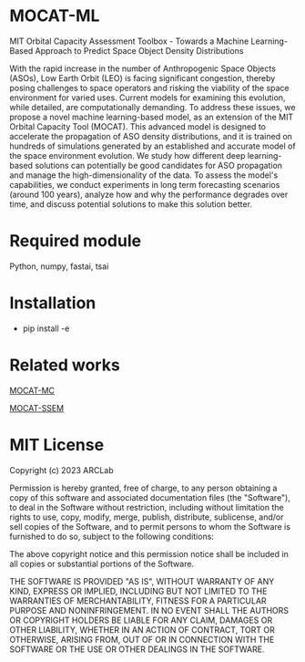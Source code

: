 # MOCAT-ML #

MIT Orbital Capacity Assessment Toolbox - Towards a Machine Learning-Based Approach to Predict Space
Object Density Distributions

With the rapid increase in the number of Anthropogenic Space Objects (ASOs), Low Earth Orbit (LEO) is facing significant congestion, thereby posing challenges to space operators and risking the viability of the 
space environment for varied uses. Current models for examining this evolution, while detailed, are computationally demanding. To address these issues, we propose a novel machine learning-based model, as an 
extension of the MIT Orbital Capacity Tool (MOCAT). This advanced model is designed to accelerate the propagation of ASO density distributions, and it is trained on hundreds of simulations generated by an 
established and accurate model of the space environment evolution. We study how different deep learning-based solutions can potentially be good candidates for ASO propagation and manage the high-dimensionality of
the data. To assess the model's capabilities, we conduct experiments in long term forecasting scenarios (around 100 years), analyze how and why the performance degrades over time, and discuss potential solutions 
to make this solution better.


# Required module #

Python, numpy, fastai, tsai


# Installation #


 - pip install -e


# Related works #

 [MOCAT-MC](https://github.com/ARCLab-MIT/MOCAT-MC?tab=readme-ov-file#charles-rinos-orbit-computation-code) 
 
 [MOCAT-SSEM](https://github.com/ARCLab-MIT/MOCAT-SSEM)


# MIT License #
Copyright (c) 2023 ARCLab

Permission is hereby granted, free of charge, to any person obtaining a copy of this software and associated documentation files (the "Software"), to deal in the Software without restriction, including without limitation the rights to use, copy, modify, merge, publish, distribute, sublicense, and/or sell copies of the Software, and to permit persons to whom the Software is furnished to do so, subject to the following conditions:

The above copyright notice and this permission notice shall be included in all copies or substantial portions of the Software.

THE SOFTWARE IS PROVIDED "AS IS", WITHOUT WARRANTY OF ANY KIND, EXPRESS OR IMPLIED, INCLUDING BUT NOT LIMITED TO THE WARRANTIES OF MERCHANTABILITY, FITNESS FOR A PARTICULAR PURPOSE AND NONINFRINGEMENT. IN NO EVENT
SHALL THE AUTHORS OR COPYRIGHT HOLDERS BE LIABLE FOR ANY CLAIM, DAMAGES OR OTHER LIABILITY, WHETHER IN AN ACTION OF CONTRACT, TORT OR OTHERWISE, ARISING FROM, OUT OF OR IN CONNECTION WITH THE SOFTWARE OR THE USE 
OR OTHER DEALINGS IN THE SOFTWARE.


